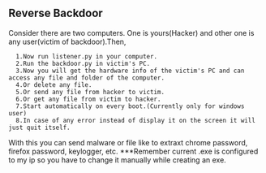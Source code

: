 Reverse Backdoor
----------------------------------
  Consider there are two computers. One is yours(Hacker) and other one is any user(victim of backdoor).Then,
  
      1.Now run listener.py in your computer.
      2.Run the backdoor.py in victim's PC.
      3.Now you will get the hardware info of the victim's PC and can access any file and folder of the computer.
      4.Or delete any file.
      5.Or send any file from hacker to victim.
      6.Or get any file from victim to hacker.
      7.Start automatically on every boot.(Currently only for windows user)
      8.In case of any error instead of display it on the screen it will just quit itself.
  
  With this you can send malware or file like to extraxt chrome password, firefox password, keylogger, etc. 
  ***Remember current .exe is configured to my ip so you have to change it manually while creating an exe.
  
